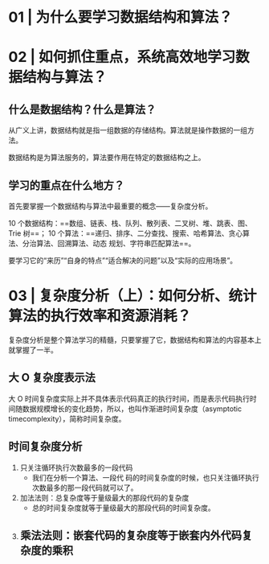 # 01 | 为什么要学习数据结构和算法？
# 02 | 如何抓住重点，系统高效地学习数据结构与算法？
## 什么是数据结构？什么是算法？
从广义上讲，数据结构就是指一组数据的存储结构。算法就是操作数据的一组方法。

数据结构是为算法服务的，算法要作用在特定的数据结构之上。

## 学习的重点在什么地方？
首先要掌握一个数据结构与算法中最重要的概念——复杂度分析。

10 个数据结构：==数组、链表、栈、队列、散列表、二叉树、堆、跳表、图、Trie 树==；
10 个算法：==递归、排序、二分查找、搜索、哈希算法、贪心算法、分治算法、回溯算法、动态
规划、字符串匹配算法==。

要学习它的“来历”“自身的特点”“适合解决的问题”以及“实际的应用场景”。


# 03 | 复杂度分析（上）：如何分析、统计算法的执行效率和资源消耗？
复杂度分析是整个算法学习的精髓，只要掌握了它，数据结构和算法的内容基本上就掌握了一半。

## 大 O 复杂度表示法
大 O 时间复杂度实际上并不具体表示代码真正的执行时间，而是表示代码执行时间随数据规模增长的变化趋势，所以，也叫作渐进时间复杂度（asymptotic timecomplexity），简称时间复杂度。

## 时间复杂度分析
1. 只关注循环执行次数最多的一段代码
	- 我们在分析一个算法、一段代
码的时间复杂度的时候，也只关注循环执行次数最多的那一段代码就可以了。
2. 加法法则：总复杂度等于量级最大的那段代码的复杂度
	- 总的时间复杂度就等于量级最大的那段代码的时间复杂度。
3. 乘法法则：嵌套代码的复杂度等于嵌套内外代码复杂度的乘积
	-


